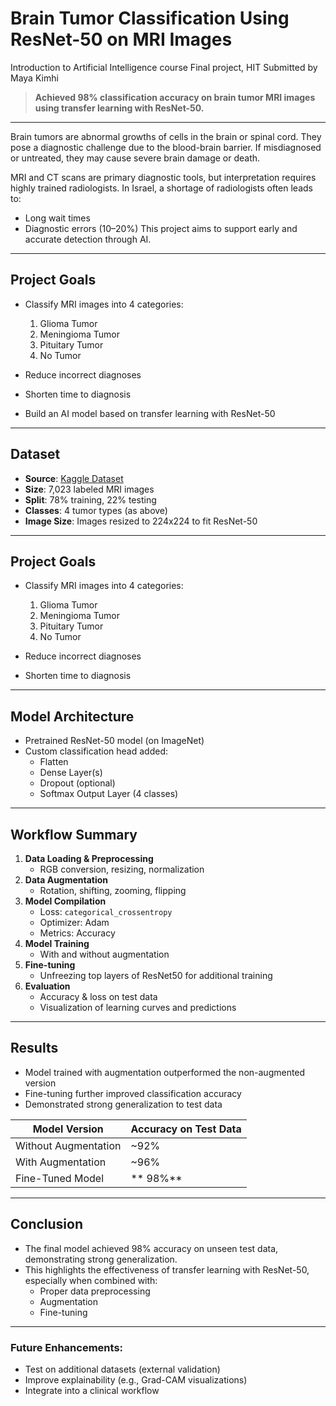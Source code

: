 
# Brain Tumor Classification Using ResNet-50 on MRI Images 
Introduction to Artificial Intelligence course Final project, HIT
Submitted by Maya Kimhi

>  **Achieved 98% classification accuracy on brain tumor MRI images using transfer learning with ResNet-50.**

---

Brain tumors are abnormal growths of cells in the brain or spinal cord. They pose a diagnostic challenge due to the blood-brain barrier. If misdiagnosed or untreated, they may cause severe brain damage or death.

MRI and CT scans are primary diagnostic tools, but interpretation requires highly trained radiologists. In Israel, a shortage of radiologists often leads to:
- Long wait times
- Diagnostic errors (10–20%)
This project aims to support early and accurate detection through AI.

---
##  Project Goals

- Classify MRI images into 4 categories:
  1. Glioma Tumor
  2. Meningioma Tumor
  3. Pituitary Tumor
  4. No Tumor

- Reduce incorrect diagnoses
- Shorten time to diagnosis
- Build an AI model based on transfer learning with ResNet-50
  
---
##  Dataset

- **Source**: [Kaggle Dataset](https://www.kaggle.com/datasets/masoudnickparvar/brain-tumor-mri-dataset/data)
- **Size**: 7,023 labeled MRI images
- **Split**: 78% training, 22% testing
- **Classes**: 4 tumor types (as above)
- **Image Size**: Images resized to 224x224 to fit ResNet-50
  
---

##  Project Goals

- Classify MRI images into 4 categories:
  1. Glioma Tumor
  2. Meningioma Tumor
  3. Pituitary Tumor
  4. No Tumor

- Reduce incorrect diagnoses
- Shorten time to diagnosis
---

##  Model Architecture

- Pretrained ResNet-50 model (on ImageNet)
- Custom classification head added:
  - Flatten
  - Dense Layer(s)
  - Dropout (optional)
  - Softmax Output Layer (4 classes)

---
## Workflow Summary

1. **Data Loading & Preprocessing**
   - RGB conversion, resizing, normalization
2. **Data Augmentation**
   - Rotation, shifting, zooming, flipping
3. **Model Compilation**
   - Loss: `categorical_crossentropy`
   - Optimizer: Adam
   - Metrics: Accuracy
4. **Model Training**
   - With and without augmentation
5. **Fine-tuning**
   - Unfreezing top layers of ResNet50 for additional training
6. **Evaluation**
   - Accuracy & loss on test data
   - Visualization of learning curves and predictions
---

##  Results
- Model trained with augmentation outperformed the non-augmented version
- Fine-tuning further improved classification accuracy
- Demonstrated strong generalization to test data

| Model Version        | Accuracy on Test Data |
|----------------------|-----------------------|
| Without Augmentation | ~92%                  |
| With Augmentation    | ~96%                  |
| Fine-Tuned Model     | ** 98%**             |

---

##  Conclusion

- The final model achieved 98% accuracy on unseen test data, demonstrating strong generalization.
- This highlights the effectiveness of transfer learning with ResNet-50, especially when combined with:
  - Proper data preprocessing
  - Augmentation
  - Fine-tuning
    
---

### Future Enhancements:
- Test on additional datasets (external validation)
- Improve explainability (e.g., Grad-CAM visualizations)
- Integrate into a clinical workflow




